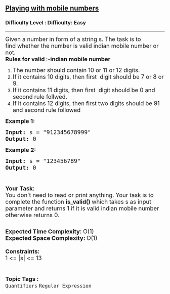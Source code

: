 <h2><a href="https://www.geeksforgeeks.org/problems/playing-with-mobile-numbers0732/1">Playing with mobile numbers</a></h2><h3>Difficulty Level : Difficulty: Easy</h3><hr><div class="problems_problem_content__Xm_eO"><p><span style="font-size:18px">Given a&nbsp;number in form of a string s. The task is to find&nbsp;whether the number is valid indian mobile number or not.<br>
<strong>Rules for valid&nbsp;</strong>:-<strong>indian&nbsp;mobile&nbsp;number</strong></span></p>

<ol>
	<li><span style="font-size:18px">The number should contain 10 or 11 or 12 digits.</span></li>
	<li><span style="font-size:18px">If it contains 10 digits, then&nbsp;first&nbsp;&nbsp;digit&nbsp;should be 7 or 8 or 9.</span></li>
	<li><span style="font-size:18px">If it contains 11 digits, then&nbsp;first&nbsp;&nbsp;digit&nbsp;should be 0 and second rule&nbsp;follwed.</span></li>
	<li><span style="font-size:18px">If it contains 12 digits, then first two digits should be 91 and second rule&nbsp;followed&nbsp;</span></li>
</ol>

<p><span style="font-size:18px"><strong>Example 1:</strong></span></p>

<pre><span style="font-size:18px"><strong>Input: </strong>s = "912345678999"
<strong>Output: </strong>0</span></pre>

<p><span style="font-size:18px"><strong>Example 2:</strong></span></p>

<pre><span style="font-size:18px"><strong>Input: </strong>s = "123456789"
<strong>Output: </strong>0</span>
</pre>

<p>&nbsp;</p>

<p><span style="font-size:18px"><strong>Your Task:</strong><br>
You don't need to read or print anything. Your task is to complete the function <strong>is_valid() </strong>which takes s as input parameter and returns 1 if it is valid&nbsp;indian mobile number otherwise returns 0.</span><br>
&nbsp;</p>

<p><span style="font-size:18px"><strong>Expected Time Complexity:&nbsp;</strong>O(1)<br>
<strong>Expected Space Complexity:&nbsp;</strong>O(1)<br>
<br>
<strong>Constraints:</strong><br>
1 &lt;= |s| &lt;= 13</span></p>
</div><br><p><span style=font-size:18px><strong>Topic Tags : </strong><br><code>Quantifiers</code>&nbsp;<code>Regular Expression</code>&nbsp;